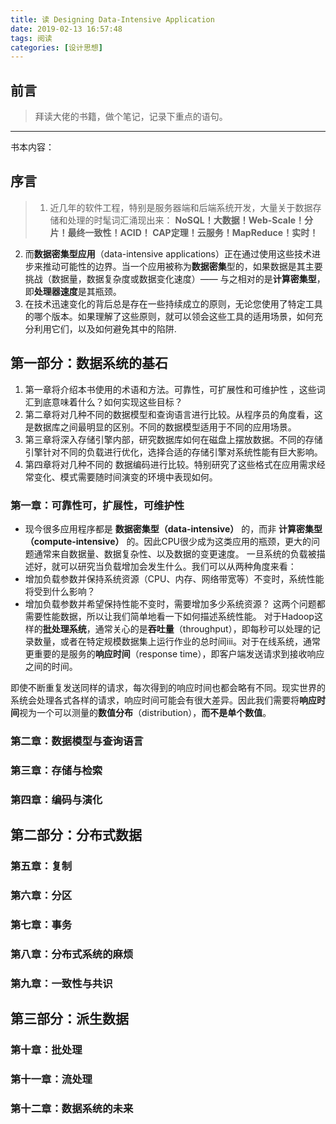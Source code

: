 ```yaml
---
title: 读 Designing Data-Intensive Application
date: 2019-02-13 16:57:48
tags: 阅读
categories: [设计思想]
---
```


## 前言
> 拜读大佬的书籍，做个笔记，记录下重点的语句。
---
书本内容：
## 序言
>1. 近几年的软件工程，特别是服务器端和后端系统开发，大量关于数据存储和处理的时髦词汇涌现出来： **NoSQL！大数据！Web-Scale！分片！最终一致性！ACID！ CAP定理！云服务！MapReduce！实时！**
2. 而**数据密集型应用**（data-intensive applications）正在通过使用这些技术进步来推动可能性的边界。当一个应用被称为**数据密集**型的，如果数据是其主要挑战（数据量，数据复杂度或数据变化速度）—— 与之相对的是**计算密集型**，即**处理器速度**是其瓶颈。
3. 在技术迅速变化的背后总是存在一些持续成立的原则，无论您使用了特定工具的哪个版本。如果理解了这些原则，就可以领会这些工具的适用场景，如何充分利用它们，以及如何避免其中的陷阱.

## 第一部分：数据系统的基石
1. 第一章将介绍本书使用的术语和方法。可靠性，可扩展性和可维护性 ，这些词汇到底意味着什么？如何实现这些目标？
2. 第二章将对几种不同的数据模型和查询语言进行比较。从程序员的角度看，这是数据库之间最明显的区别。不同的数据模型适用于不同的应用场景。
3. 第三章将深入存储引擎内部，研究数据库如何在磁盘上摆放数据。不同的存储引擎针对不同的负载进行优化，选择合适的存储引擎对系统性能有巨大影响。
4. 第四章将对几种不同的 数据编码进行比较。特别研究了这些格式在应用需求经常变化、模式需要随时间演变的环境中表现如何。

### 第一章：可靠性可，扩展性，可维护性
- 现今很多应用程序都是 **数据密集型（data-intensive）** 的，而非 **计算密集型（compute-intensive）** 的。因此CPU很少成为这类应用的瓶颈，更大的问题通常来自数据量、数据复杂性、以及数据的变更速度。
一旦系统的负载被描述好，就可以研究当负载增加会发生什么。我们可以从两种角度来看：  
- 增加负载参数并保持系统资源（CPU、内存、网络带宽等）不变时，系统性能将受到什么影响？
- 增加负载参数并希望保持性能不变时，需要增加多少系统资源？
这两个问题都需要性能数据，所以让我们简单地看一下如何描述系统性能。
​ 对于Hadoop这样的**批处理系统**，通常关心的是**吞吐量**（throughput），即每秒可以处理的记录数量，或者在特定规模数据集上运行作业的总时间iii。对于在线系统，通常更重要的是服务的**响应时间**（response time），即客户端发送请求到接收响应之间的时间。

​ 即使不断重复发送同样的请求，每次得到的响应时间也都会略有不同。现实世界的系统会处理各式各样的请求，响应时间可能会有很大差异。因此我们需要将**响应时间**视为一个可以测量的**数值分布**（distribution），**而不是单个数值**。

### 第二章：数据模型与查询语言
### 第三章：存储与检索
### 第四章：编码与演化

## 第二部分：分布式数据
### 第五章：复制
### 第六章：分区
### 第七章：事务
### 第八章：分布式系统的麻烦
### 第九章：一致性与共识
## 第三部分：派生数据
### 第十章：批处理
### 第十一章：流处理
### 第十二章：数据系统的未来